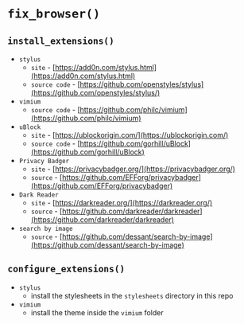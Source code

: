 # `fix_browser()`

## `install_extensions()`

- `stylus`
  - `site` - [https://add0n.com/stylus.html](https://add0n.com/stylus.html)
  - `source code` - [https://github.com/openstyles/stylus](https://github.com/openstyles/stylus/)
- `vimium`
  - `source code` - [https://github.com/philc/vimium](https://github.com/philc/vimium)
- `uBlock`
  - `site` - [https://ublockorigin.com/](https://ublockorigin.com/)
  - `source code` - [https://github.com/gorhill/uBlock](https://github.com/gorhill/uBlock)
- `Privacy Badger`
  - `site` - [https://privacybadger.org/](https://privacybadger.org/)
  - `source` - [https://github.com/EFForg/privacybadger](https://github.com/EFForg/privacybadger)
- `Dark Reader`
  - `site` - [https://darkreader.org/](https://darkreader.org/)
  - `source` - [https://github.com/darkreader/darkreader](https://github.com/darkreader/darkreader)
- `search by image`
  - `source` - [https://github.com/dessant/search-by-image](https://github.com/dessant/search-by-image)


## `configure_extensions()`

- `stylus`
  - install the stylesheets in the `stylesheets` directory in this repo
- `vimium`
  - install the theme inside the `vimium` folder